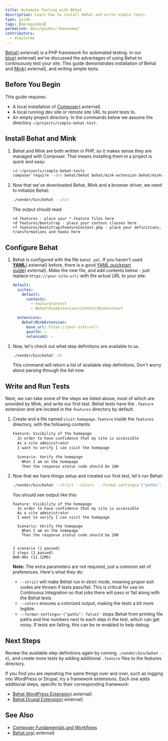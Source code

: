 ```yaml
---
title: Automate Testing with Behat
description: Learn how to install Behat and write simple tests.
type: guide
tags: [moreguides]
permalink: docs/guides/:basename/
contributors:
  - ataylorme
---
```


[Behat](){.external} is a PHP framework for automated testing. In our [blog](link-to-blog-post){.external} we've discussed the advantages of using Behat to continuously test your site. This guide demonstrates installation of Behat and [Mink](http://mink.behat.org/en/latest/){.external}, and writing simple tests.

## Before You Begin

This guide requires:

 - A local installation of [Composer](https://getcomposer.org/){.external}
 - A local running dev site or remote site URL to point tests to.
 - An empty project directory. In the commands below we assume the directory `~/projects/simple-behat-test`.

<!-- \% include("content/composer-updating.html")%\-->

## Install Behat and Mink

1. Behat and Mink are both written in PHP, so it makes sense they are managed with Composer. That means installing them in a project is quick and easy:

   ```bash
   cd ~/projects/simple-behat-tests
   composer require --dev behat/behat behat/mink-extension behat/mink-goutte-driver behat/mink-selenium2-driver
   ```

1. Now that we've downloaded Behat, Mink and a browser driver, we need to initialize Behat:

   ```bash
   ./vendor/bin/behat --init
   ```

   The output should read:
   ```nohighlight
   +d features - place your *.feature files here
   +d features/bootstrap - place your context classes here
   +f features/bootstrap/FeatureContext.php - place your definitions, transformations and hooks here
   ```


## Configure Behat

1. Behat is configured with the file `behat.yml`. If you haven't used [**YAML**](https://yaml.org/){.external} before, there is a good [YAML quickstart guide](https://yaml.org/start.html){.external}. Make the new file, and add contents below - just replace `https://your-site-url/` with the actual URL to your site:

   ```yml
   default:
     suites:
       default:
         contexts:
           - FeatureContext
           - Behat\MinkExtension\Context\MinkContext
   
     extensions:
       Behat\MinkExtension:
         base_url: https://your-site-url/
         goutte: ~
         selenium2: ~
   ```

1. Now, let's check out what step definitions are available to us. 

   ```bash
   ./vendor/bin/behat -dl
   ```

   This command will return a list of available step definitions. Don't worry about parsing through the list now.

## Write and Run Tests

Next, we can take some of the steps we listed above, most of which are provided by Mink, and write our first test. Behat tests have the `.feature` extension and are located in the `features` directory by default.

1. Create and a file named `visit-homepage.feature` inside the `features` directory, with the following contents:

   ```bash
   Feature: Visibility of the homepage
     In order to have confidence that my site is accessible
     As a site administrator
     I want to verify I can visit the homepage
   
     Scenario: Verify the homepage
       When I am on the homepage
       Then the response status code should be 200
   ```

1. Now that we have things setup and created our first test, let's run Behat:

   ```bash
   ./vendor/bin/behat --strict --colors  --format-settings='{"paths": false}'. 
   ```

   You should see output like this:

   ```nohighlight
   Feature: Visibility of the homepage
     In order to have confidence that my site is accessible
     As a site administrator
     I want to verify I can visit the homepage
   
     Scenario: Verify the homepage
       When I am on the homepage
       Then the response status code should be 200
   
   
   1 scenario (1 passed)
   2 steps (2 passed)
   0m0.08s (11.12Mb)
   ```

   **Note:** The extra parameters are not required, just a common set of preferences. Here's what they do:

    - `--strict` will make Behat run in strict mode, meaning proper exit codes are thrown if tests pass/fail. This is critical for use on Continuous Integration so that jobs there will pass or fail along with the Behat tests
    - `--colors` ensures a colorized output, making the tests a bit more legible.
    - `--format-settings='{"paths": false}'` stops Behat from printing file paths and line numbers next to each step in the test, which can get noisy.  If tests are failing, this can be re-enabled to help debug.


## Next Steps

Review the available step definitions again by running `./vendor/bin/behat -dl`, and create more tests by adding additional `.feature` files to the features directory.

If you find you are repeating the same things over and over, such as logging into WordPress or Drupal, try a framework extensions. Each one adds additional steps, specific to their corresponding framework:

 - [Behat WordPress Extension](https://wordhat.info/){.external}
 - [Behat Drupal Extension](https://www.drupal.org/project/drupalextension){.external}

## See Also

 - [Composer Fundamentals and Workflows](/docs/composer/)  
 - [Behat.org](http://behat.org){.external}
